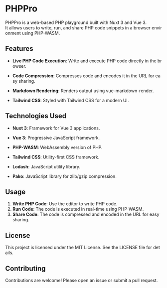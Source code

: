 PHPPro
======
PHPPro is a web-based PHP playground built with Nuxt 3 and Vue 3. 
It allows users to write, run, and share PHP code snippets in a browser environment using PHP-WASM.

Features
--------

*   **Live PHP Code Execution**: Write and execute PHP code directly in the browser.
    
*   **Code Compression**: Compresses code and encodes it in the URL for easy sharing.
    
*   **Markdown Rendering**: Renders output using vue-markdown-render.
    
*   **Tailwind CSS**: Styled with Tailwind CSS for a modern UI.
    

Technologies Used
-----------------

*   **Nuxt 3**: Framework for Vue 3 applications.
    
*   **Vue 3**: Progressive JavaScript framework.
    
*   **PHP-WASM**: WebAssembly version of PHP.
    
*   **Tailwind CSS**: Utility-first CSS framework.
    
*   **Lodash**: JavaScript utility library.
    
*   **Pako**: JavaScript library for zlib/gzip compression.

Usage
-----

1. **Write PHP Code**: Use the editor to write PHP code.
2. **Run Code**: The code is executed in real-time using PHP-WASM.
3. **Share Code**: The code is compressed and encoded in the URL for easy sharing.

License
-------

This project is licensed under the MIT License. See the LICENSE file for details.

Contributing
------------

Contributions are welcome! Please open an issue or submit a pull request.